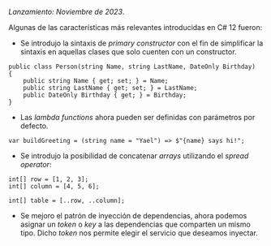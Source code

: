 *Lanzamiento: Noviembre de 2023*.

Algunas de las características más relevantes introducidas en C# 12 fueron:

- Se introdujo la sintaxis de *primary constructor* con el fin de simplificar la sintaxis en aquellas clases que solo cuenten con un constructor.

```
public class Person(string Name, string LastName, DateOnly Birthday)
{
    public string Name { get; set; } = Name;
    public string LastName { get; set; } = LastName;
    public DateOnly Birthday { get; } = Birthday;
}
```

- Las *lambda functions* ahora pueden ser definidas con parámetros por defecto.

```
var buildGreeting = (string name = "Yael") => $"{name} says hi!";
```

- Se introdujo la posibilidad de concatenar *arrays* utilizando el *spread operator*:

```
int[] row = [1, 2, 3];
int[] column = [4, 5, 6];

int[] table = [..row, ..column];
```

- Se mejoro el patrón de inyección de dependencias, ahora podemos asignar un *token* o *key* a las dependencias que comparten un mismo tipo. Dicho *token* nos permite elegir el servicio que deseamos inyectar.